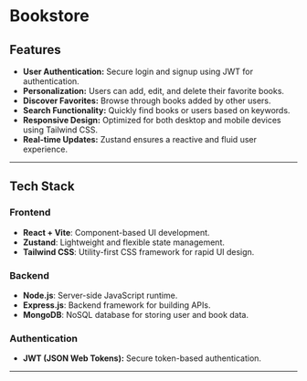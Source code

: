 # Bookstore

## Features

- **User Authentication:** Secure login and signup using JWT for authentication.
- **Personalization:** Users can add, edit, and delete their favorite books.
- **Discover Favorites:** Browse through books added by other users.
- **Search Functionality:** Quickly find books or users based on keywords.
- **Responsive Design:** Optimized for both desktop and mobile devices using Tailwind CSS.
- **Real-time Updates:** Zustand ensures a reactive and fluid user experience.

---

## Tech Stack

### Frontend

- **React + Vite**: Component-based UI development.
- **Zustand**: Lightweight and flexible state management.
- **Tailwind CSS**: Utility-first CSS framework for rapid UI design.

### Backend

- **Node.js**: Server-side JavaScript runtime.
- **Express.js**: Backend framework for building APIs.
- **MongoDB**: NoSQL database for storing user and book data.

### Authentication

- **JWT (JSON Web Tokens):** Secure token-based authentication.

---




